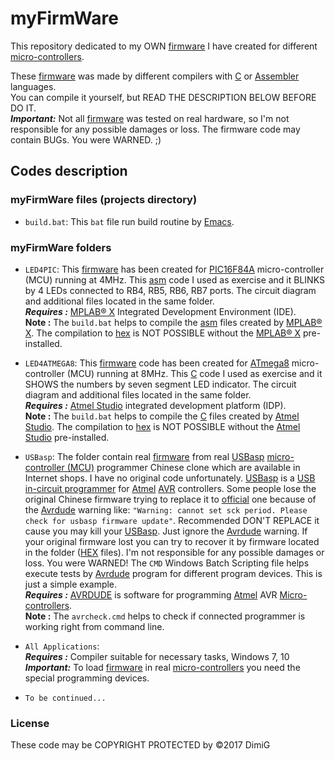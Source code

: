 myFirmWare
==========
This repository dedicated to my OWN [firmware][fw-wiki] I have created for different [micro-controllers][mcu-wiki].  

These [firmware][fw-wiki] was made by different compilers with [C][c-wiki] or [Assembler][asm-wiki] languages.  
You can compile it yourself, but READ THE DESCRIPTION BELOW BEFORE DO IT.  
***Important:*** Not all [firmware][fw-wiki] was tested on real hardware, so I'm not responsible for any possible damages or loss. The firmware code may contain BUGs. You were WARNED. ;)  

Codes description
-------------------

### myFirmWare files (projects directory)

* `build.bat`: This `bat` file run build routine by [Emacs][emacs].  

###  myFirmWare folders

* `LED4PIC`: This [firmware][fw-wiki] has been created for [PIC16F84A][PIC16F84A] micro-controller (MCU) running at 4MHz. This [asm][asm-wiki] code I used as exercise and it BLINKS by 4 LEDs connected to RB4, RB5, RB6, RB7 ports. The circuit diagram and additional files located in the same folder.  
   ***Requires :*** [MPLAB® X][mplab-x] Integrated Development Environment (IDE).  
   **Note :** The `build.bat` helps to compile the [asm][asm-wiki] files created by [MPLAB® X][mplab-x]. The compilation to [hex][hex-wiki] is NOT POSSIBLE without the [MPLAB® X][mplab-x] pre-installed.  

* `LED4ATMEGA8`: This [firmware][fw-wiki] code has been created for [ATmega8][atmega8] micro-controller (MCU) running at 8MHz. This [C][clanguage] code I used as exercise and it SHOWS the numbers by seven segment LED indicator. The circuit diagram and additional files located in the same folder.  
   ***Requires :*** [Atmel Studio][atmelstudio] integrated development platform (IDP).  
   **Note :** The `build.bat` helps to compile the [C][clanguage] files created by [Atmel Studio][atmelstudio]. The compilation to [hex][hex-wiki] is NOT POSSIBLE without the [Atmel Studio][atmelstudio] pre-installed.  

* `USBasp`: The folder contain real [firmware][fw-wiki] from real [USBasp][usbasp] [micro-controller (MCU)][mcu-wiki] programmer Chinese clone which are available in Internet shops. I have no original code unfortunately. [USBasp][usbasp] is a [USB][usb] [in-circuit programmer][icsp] for [Atmel][atmel] [AVR][avr] controllers. Some people lose the original Chinese firmware trying to replace it to [official][usbasp] one because of the [Avrdude][avrdude] warning like: `"Warning: cannot set sck period. Please check for usbasp firmware update"`. Recommended DON'T REPLACE it cause you may kill your [USBasp][usbasp]. Just ignore the [Avrdude][avrdude] warning. If your original firmware lost you can try to recover it by firmware located in the folder ([HEX][hex-wiki] files). I'm not responsible for any possible damages or loss. You were WARNED! The `CMD` Windows Batch Scripting file helps execute tests by [Avrdude][avrdude] program for different program devices. This is just a simple example.  
   ***Requires :*** [AVRDUDE][avrdude] is software for programming [Atmel][atmel] AVR [Micro-controllers][mcu-wiki].  
   **Note :** The `avrcheck.cmd` helps to check if connected programmer is working right from command line.  

* `All Applications`:  
   ***Requires :*** Compiler suitable for necessary tasks, Windows 7, 10  
   ***Important:*** To load [firmware][fw-wiki] in real [micro-controllers][mcu-wiki] you need the special programming devices.  

* `To be continued...`  

### License

These code may be COPYRIGHT PROTECTED by ©2017 DimiG  

[c-wiki]:https://en.wikipedia.org/wiki/C_(programming_language)
[asm-wiki]:https://en.wikipedia.org/wiki/Assembly_language
[fw-wiki]:https://en.wikipedia.org/wiki/Firmware
[emacs]:https://en.wikipedia.org/wiki/Emacs
[PIC16F84A]:http://www.microchip.com/wwwproducts/en/PIC16F84A
[mplab-x]:http://www.microchip.com/mplab/mplab-x-ide
[hex-wiki]:https://en.wikipedia.org/wiki/Intel_HEX
[compiler]:https://en.wikipedia.org/wiki/Compiler
[mcu-wiki]:https://en.wikipedia.org/wiki/Microcontroller
[atmega8]:http://www.atmel.com/products/microcontrollers/avr/megaavr.aspx
[atmelstudio]:http://www.atmel.com/tools/ATMELSTUDIO.aspx
[clanguage]:https://en.wikipedia.org/wiki/C_(programming_language)
[usbasp]:http://www.fischl.de/usbasp
[avrdude]:http://savannah.nongnu.org/projects/avrdude
[atmel]:http://www.atmel.com
[usb]:https://en.wikipedia.org/wiki/USB
[icsp]:https://en.wikipedia.org/wiki/In-system_programming
[avr]:https://en.wikipedia.org/wiki/Atmel_AVR

